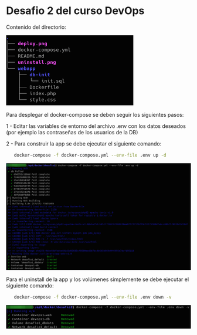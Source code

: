 # Desafio 2 del curso DevOps

Contenido del directorio:

![Tree](tree.png)


Para desplegar el docker-compose se deben seguir los siguientes pasos:

1 - Editar las variables de entorno del archivo .env con los datos deseados (por ejemplo las contraseñas de los usuarios de la DB)

2 - Para construir la app se debe ejecutar el siguiente comando:
```bash
   docker-compose -f docker-compose.yml --env-file .env up -d  
```   
   ![Deploy](deploy.png)
    

Para el uninstall de la app y los volúmenes simplemente se debe ejecutar el siguiente comando:
```bash   
   docker-compose -f docker-compose.yml --env-file .env down -v     
```   
   ![Uninstall](uninstall.png)     
